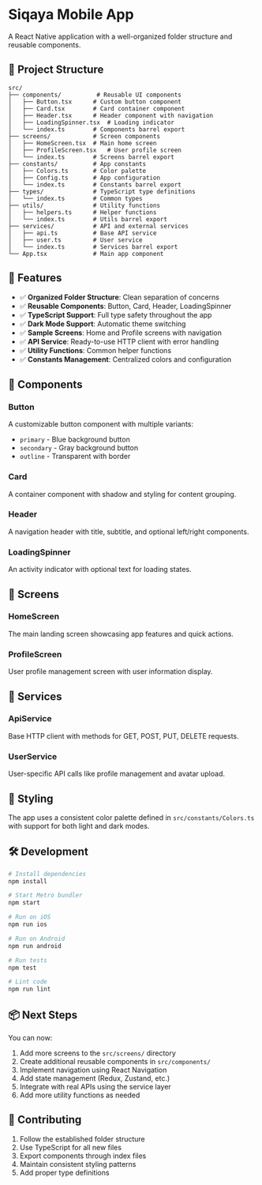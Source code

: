 # Siqaya Mobile App

A React Native application with a well-organized folder structure and reusable components.

## 📁 Project Structure

```
src/
├── components/          # Reusable UI components
│   ├── Button.tsx      # Custom button component
│   ├── Card.tsx        # Card container component
│   ├── Header.tsx      # Header component with navigation
│   ├── LoadingSpinner.tsx  # Loading indicator
│   └── index.ts        # Components barrel export
├── screens/            # Screen components
│   ├── HomeScreen.tsx  # Main home screen
│   ├── ProfileScreen.tsx   # User profile screen
│   └── index.ts        # Screens barrel export
├── constants/          # App constants
│   ├── Colors.ts       # Color palette
│   ├── Config.ts       # App configuration
│   └── index.ts        # Constants barrel export
├── types/              # TypeScript type definitions
│   └── index.ts        # Common types
├── utils/              # Utility functions
│   ├── helpers.ts      # Helper functions
│   └── index.ts        # Utils barrel export
├── services/           # API and external services
│   ├── api.ts          # Base API service
│   ├── user.ts         # User service
│   └── index.ts        # Services barrel export
└── App.tsx             # Main app component
```

## 🚀 Features

- ✅ **Organized Folder Structure**: Clean separation of concerns
- ✅ **Reusable Components**: Button, Card, Header, LoadingSpinner
- ✅ **TypeScript Support**: Full type safety throughout the app
- ✅ **Dark Mode Support**: Automatic theme switching
- ✅ **Sample Screens**: Home and Profile screens with navigation
- ✅ **API Service**: Ready-to-use HTTP client with error handling
- ✅ **Utility Functions**: Common helper functions
- ✅ **Constants Management**: Centralized colors and configuration

## 🧩 Components

### Button
A customizable button component with multiple variants:
- `primary` - Blue background button
- `secondary` - Gray background button  
- `outline` - Transparent with border

### Card
A container component with shadow and styling for content grouping.

### Header
A navigation header with title, subtitle, and optional left/right components.

### LoadingSpinner
An activity indicator with optional text for loading states.

## 📱 Screens

### HomeScreen
The main landing screen showcasing app features and quick actions.

### ProfileScreen
User profile management screen with user information display.

## 🔧 Services

### ApiService
Base HTTP client with methods for GET, POST, PUT, DELETE requests.

### UserService
User-specific API calls like profile management and avatar upload.

## 🎨 Styling

The app uses a consistent color palette defined in `src/constants/Colors.ts` with support for both light and dark modes.

## 🛠️ Development

```bash
# Install dependencies
npm install

# Start Metro bundler
npm start

# Run on iOS
npm run ios

# Run on Android  
npm run android

# Run tests
npm test

# Lint code
npm run lint
```

## 📦 Next Steps

You can now:
1. Add more screens to the `src/screens/` directory
2. Create additional reusable components in `src/components/`
3. Implement navigation using React Navigation
4. Add state management (Redux, Zustand, etc.)
5. Integrate with real APIs using the service layer
6. Add more utility functions as needed

## 🤝 Contributing

1. Follow the established folder structure
2. Use TypeScript for all new files
3. Export components through index files
4. Maintain consistent styling patterns
5. Add proper type definitions